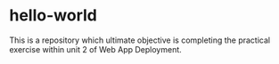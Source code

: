 # hello-world
This is a repository which ultimate objective is completing the practical exercise within unit 2 of Web App Deployment.
